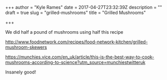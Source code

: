 +++
author = "Kyle Rames"
date = 2017-04-27T23:32:39Z
description = ""
draft = true
slug = "grilled-mushrooms"
title = "Grilled Mushrooms"

+++

We did half a pound of mushrooms using half this recipe

http://www.foodnetwork.com/recipes/food-network-kitchen/grilled-mushroom-skewers

https://munchies.vice.com/en_uk/article/this-is-the-best-way-to-cook-mushrooms-according-to-science?utm_source=munchiestwitteruk

Insanely good!